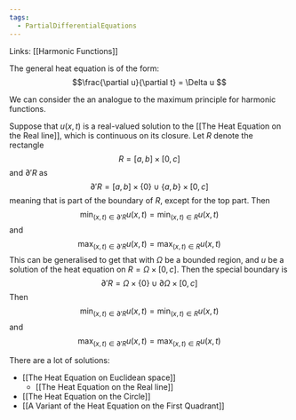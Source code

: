 ```yaml
---
tags:
  - PartialDifferentialEquations
---
```

Links: [[Harmonic Functions]]

The general heat equation is of the form: $$\frac{\partial u}{\partial t} = \Delta u $$

We can consider the an analogue to the maximum principle for harmonic functions.

Suppose that $u(x, t)$ is a real-valued solution to the [[The Heat Equation on the Real line]], which is continuous on its closure. Let $R$ denote the rectangle $$R = [a,b] \times [0, c]$$and $\partial' R$ as $$\partial'R= [a, b]\times\{0\} \cup \{a, b\} \times [0, c]$$
meaning that is part of the boundary of $R$, except for the top part. Then $$\min_{(x, t)\in \partial'R}u(x, t) = \min_{(x, t)\in R}u(x, t)$$and $$\max_{(x, t)\in \partial'R}u(x, t) = \max_{(x, t)\in R}u(x, t)$$
This can be generalised to get that with $\Omega$ be a bounded region, and $u$ be a solution of the heat equation on $R= \Omega\times [0, c]$. Then the special boundary is $$\partial' R = \Omega \times\{0\} \cup \partial \Omega \times [0, c]$$Then $$\min_{(x, t)\in \partial'R}u(x, t) = \min_{(x, t)\in R}u(x, t)$$and $$\max_{(x, t)\in \partial'R}u(x, t) = \max_{(x, t)\in R}u(x, t)$$

There are a lot of solutions: 
- [[The Heat Equation on Euclidean space]]
	- [[The Heat Equation on the Real line]]
- [[The Heat Equation on the Circle]]
- [[A Variant of the Heat Equation on the First Quadrant]]
